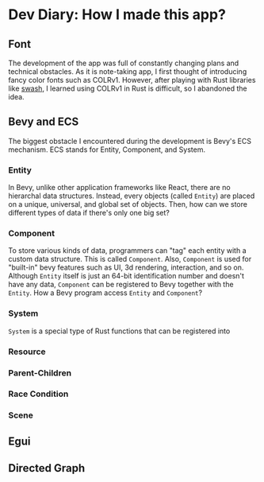 # Dev Diary: How I made this app?

## Font

The development of the app was full of constantly changing plans and technical obstacles. As it is note-taking app, I first thought of introducing fancy color fonts such as COLRv1. However, after playing with Rust libraries like [swash](https://github.com/dfrg/swash), I learned using COLRv1 in Rust is difficult, so I abandoned the idea.

## Bevy and ECS

The biggest obstacle I encountered during the development is Bevy's ECS mechanism. ECS stands for Entity, Component, and System.

### Entity

In Bevy, unlike other application frameworks like React, there are no hierarchal data structures. Instead, every objects (called `Entity`) are placed on a unique, universal, and global set of objects. Then, how can we store different types of data if there's only one big set?

### Component

To store various kinds of data, programmers can "tag" each entity with a custom data structure. This is called `Component`. Also, `Component` is used for "built-in" bevy features such as UI, 3d rendering, interaction, and so on. Although `Entity` itself is just an 64-bit identification number and doesn't have any data, `Component` can be registered to Bevy together with the `Entity`. How a Bevy program access `Entity` and `Component`?

### System

`System` is a special type of Rust functions that can be registered into 

### Resource

### Parent-Children

### Race Condition

### Scene

## Egui

## Directed Graph